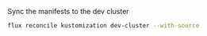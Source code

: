 Sync the manifests to the dev cluster

```sh {"id":"01HZ315CWSZPNMJCRJJFMB4S8S"}
flux reconcile kustomization dev-cluster --with-source
```